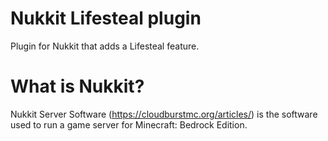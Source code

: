 # Nukkit Lifesteal plugin
Plugin for Nukkit that adds a Lifesteal feature.

# What is Nukkit?
Nukkit Server Software (https://cloudburstmc.org/articles/) is the software used to run a game server for Minecraft: Bedrock Edition.
